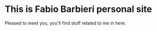 # This is Fabio Barbieri personal site
Pleased to meet you, you'll find stuff related to me in here.
